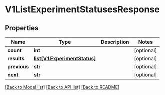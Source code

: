 # V1ListExperimentStatusesResponse

## Properties
Name | Type | Description | Notes
------------ | ------------- | ------------- | -------------
**count** | **int** |  | [optional] 
**results** | [**list[V1ExperimentStatus]**](V1ExperimentStatus.md) |  | [optional] 
**previous** | **str** |  | [optional] 
**next** | **str** |  | [optional] 

[[Back to Model list]](../README.md#documentation-for-models) [[Back to API list]](../README.md#documentation-for-api-endpoints) [[Back to README]](../README.md)


